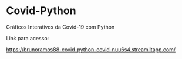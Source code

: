 # Covid-Python
Gráficos Interativos da Covid-19 com Python

Link para acesso: 

https://brunoramos88-covid-python-covid-nuu6s4.streamlitapp.com/
